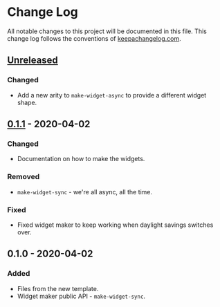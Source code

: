 # Change Log
All notable changes to this project will be documented in this file. This change log follows the conventions of [keepachangelog.com](http://keepachangelog.com/).

## [Unreleased]
### Changed
- Add a new arity to `make-widget-async` to provide a different widget shape.

## [0.1.1] - 2020-04-02
### Changed
- Documentation on how to make the widgets.

### Removed
- `make-widget-sync` - we're all async, all the time.

### Fixed
- Fixed widget maker to keep working when daylight savings switches over.

## 0.1.0 - 2020-04-02
### Added
- Files from the new template.
- Widget maker public API - `make-widget-sync`.

[Unreleased]: https://github.com/your-name/otel/compare/0.1.1...HEAD
[0.1.1]: https://github.com/your-name/otel/compare/0.1.0...0.1.1
